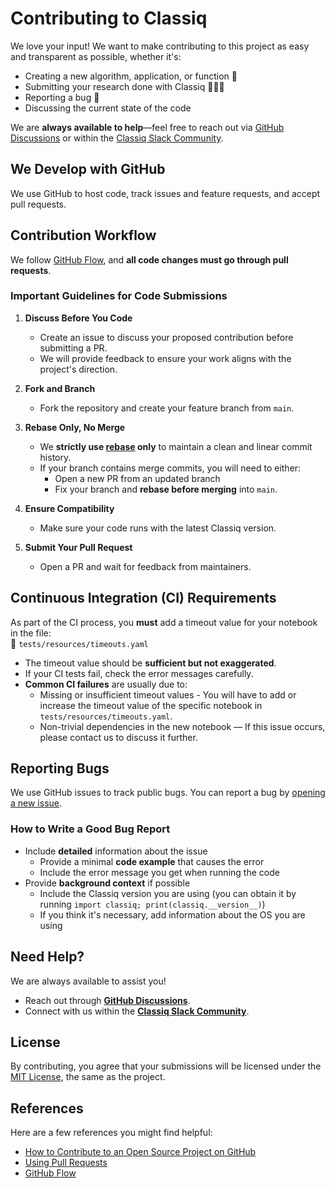 # Contributing to Classiq  

We love your input! We want to make contributing to this project as easy and transparent as possible, whether it's:  

- Creating a new algorithm, application, or function 🚀  
- Submitting your research done with Classiq 👩🏻‍💻  
- Reporting a bug 🐞  
- Discussing the current state of the code  

We are **always available to help**—feel free to reach out via [GitHub Discussions](https://github.com/Classiq/classiq-library/discussions) or within the [Classiq Slack Community](https://short.classiq.io/join-slack).

## We Develop with GitHub  

We use GitHub to host code, track issues and feature requests, and accept pull requests.  

## Contribution Workflow  

We follow [GitHub Flow](https://guides.github.com/introduction/flow/index.html), and **all code changes must go through pull requests**.  

### **Important Guidelines for Code Submissions**  

1. **Discuss Before You Code**  
   - Create an issue to discuss your proposed contribution before submitting a PR.  
   - We will provide feedback to ensure your work aligns with the project's direction.  

2. **Fork and Branch**  
   - Fork the repository and create your feature branch from `main`.  

3. **Rebase Only, No Merge**  
   - We **strictly use [rebase](https://git-scm.com/book/en/v2/Git-Branching-Rebasing) only** to maintain a clean and linear commit history.  
   - If your branch contains merge commits, you will need to either:  
     - Open a new PR from an updated branch  
     - Fix your branch and **rebase before merging** into `main`.  

4. **Ensure Compatibility**  
   - Make sure your code runs with the latest Classiq version.  

5. **Submit Your Pull Request**  
   - Open a PR and wait for feedback from maintainers.  

## Continuous Integration (CI) Requirements  

As part of the CI process, you **must** add a timeout value for your notebook in the file:  
📂 `tests/resources/timeouts.yaml`  

- The timeout value should be **sufficient but not exaggerated**.  
- If your CI tests fail, check the error messages carefully.  
- **Common CI failures** are usually due to:  
  - Missing or insufficient timeout values - You will have to add or increase the timeout value of the specific notebook in `tests/resources/timeouts.yaml`.
  - Non-trivial dependencies in the new notebook — If this issue occurs, please contact us to discuss it further.

## Reporting Bugs  

We use GitHub issues to track public bugs. You can report a bug by [opening a new issue](https://github.com/Classiq/classiq-library/issues/new).  

### **How to Write a Good Bug Report**  

- Include **detailed** information about the issue
    - Provide a minimal **code example** that causes the error
    - Include the error message you get when running the code
- Provide **background context** if possible
    - Include the Classiq version you are using (you can obtain it by running `import classiq; print(classiq.__version__)`)
    - If you think it's necessary, add information about the OS you are using

## Need Help?  

We are always available to assist you!  
- Reach out through **[GitHub Discussions](https://github.com/Classiq/classiq-library/discussions)**.  
- Connect with us within the **[Classiq Slack Community](https://short.classiq.io/join-slack)**. 

## License  

By contributing, you agree that your submissions will be licensed under the [MIT License](http://opensource.org/licenses/MIT), the same as the project.  

## References  

Here are a few references you might find helpful:  

- [How to Contribute to an Open Source Project on GitHub](https://opensource.guide/how-to-contribute/)  
- [Using Pull Requests](https://help.github.com/articles/about-pull-requests/)  
- [GitHub Flow](https://guides.github.com/introduction/flow/)  
